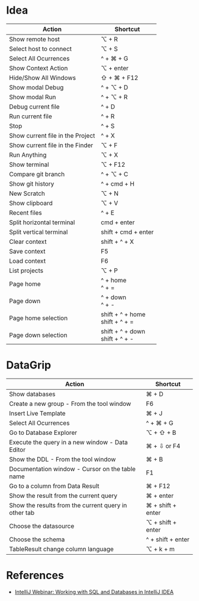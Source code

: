 # Idea
| Action                           | Shortcut                          |
| -------------------------------- | --------------------------------- |
| Show remote host                 | <kdb>⌥ </kdb> + <kdb>R </kdb>     |
| Select host to connect           | <kdb>⌥ </kdb> + <kdb>S </kdb>     |
| Select All Ocurrences            | ^ + ⌘ + G                         |
| Show Context Action              | ⌥ + enter                         |
| Hide/Show All Windows            | ⇧ + ⌘ + F12                       |
| Show modal Debug                 | ^ + ⌥ + D                         |
| Show modal Run                   | ^ + ⌥ + R                         |
| Debug current file               | ^ + D                             |
| Run current file                 | ^ + R                             |
| Stop                             | ^ + S                             |
| Show current file in the Project | ^ + X                             |
| Show current file in the Finder  | ⌥ + F                             |
| Run Anything                     | ⌥ + X                             |
| Show terminal                    | ⌥ + F12                           |
| Compare git branch               | ^ + ⌥ + C                         |
| Show git history                 | ^ + cmd + H                       |
| New Scratch                      | ⌥ + N                             |
| Show clipboard                   | ⌥ + V                             |
| Recent files                     | ^ + E                             |
| Split horizontal terminal        | cmd + enter                       |
| Split vertical terminal          | shift + cmd + enter               |
| Clear context                    | shift + ^ +  X                    |
| Save context                     | F5                                |
| Load context                     | F6                                |
| List projects                    | ⌥ + P                             |
| Page home                        | ^ + home<br>^ + =                 |
| Page down                        | ^ + down<br>^ + -                 |
| Page home selection              | shift + ^ + home<br>shift + ^ + = |
| Page down selection              | shift + ^ + down<br>shift + ^ + - |

# DataGrip
| Action                                               | Shortcut          |
| ---------------------------------------------------- | ----------------- |
| Show databases                                       | ⌘ + D             |
| Create a new group - From the tool window            | F6                |
| Insert Live Template                                 | ⌘ + J             |
| Select All Ocurrences                                | ^ + ⌘ + G         |
| Go to Database Explorer                              | ⌥ + ⇧ + B         |
| Execute the query in a new window - Data Editor      | ⌘ + ⇩ or F4       |
| Show the DDL - From the tool window                  | ⌘ + B             |
| Documentation window - Cursor on the table name      | F1                |
| Go to a column from Data Result                      | ⌘ + F12           |
| Show the result from the current query               | ⌘ + enter         |
| Show the results from the current query in other tab | ⌘ + shift + enter |
| Choose the datasource                                | ⌥ + shift + enter |
| Choose the schema                                    | ^ + shift + enter |
| TableResult change column language                   | ⌥ + k + m         |

# References
- [IntelliJ Webinar: Working with SQL and Databases in IntelliJ IDEA](https://www.youtube.com/watch?v=BOoJQhDVcWg)
